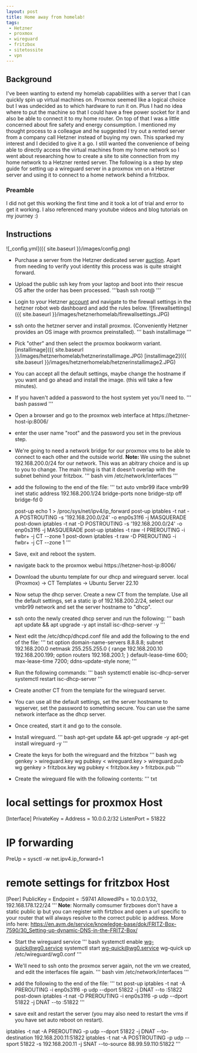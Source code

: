 ```yaml
---
layout: post
title: Home away from homelab!
tags: 
 - Hetzner
 - proxmox
 - wireguard
 - fritzbox
 - sitetossite
 - vpn
---
```


## Background
I've been wanting to extend my homelab capabilities with a server that I can quickly spin up virtual machines on. Proxmox seemed like a logical choice but I was undecided as to which hardware to run it on. Plus I had no idea where to put the machine so that I could have a free power socket for it and also be able to connect it to my home router.
On top of that I was a little concerned about fire safety and energy consumption. I mentioned my thought process to a colleague and he suggested I try out a rented server from a company call Hetzner instead of buying my own.
This sparked my interest and I decided to give it a go. I still wanted the convenience of being able to directly access the virtual machines from my home network so I went about researching how to create a site to site connection from my home network to a Hetzner rented server.
The following is a step by step guide for setting up a wireguard server in a proxmox vm on a Hetzner server and using it to connect to a home network behind a fritzbox.

### Preamble
I did not get this working the first time and it took a lot of trial and error to get it working. I also referenced many youtube videos and blog tutorials on my journey :)

## Instructions
![_config.yml]({{ site.baseurl }}/images/config.png)

- Purchase a server from the Hetzner dedicated server [auction](https://www.hetzner.com/sb/). Apart from needing to verify yout identity this process was is quite straight forward. 
- Upload the public ssh key from your laptop and boot into their rescue OS after the order has been processed.
'''bash
ssh root@<hetzner server public ip>
'''
- Login to your Hetzner [account](https://accounts.hetzner.com/login) and navigate to the firewall settings in the hetzner robot web dashboard and add the rules below.
![firewallsettings]({{ site.baseurl }}/images/hetznerhomelab/firewallsettings.JPG)
- ssh onto the hetzner server and install proxmox. (Conveniently Hetzner provides an OS image with proxmox preinstalled).
''' bash
installimage
'''
- Pick "other" and then select the proxmox bookworm variant.
[installimage]({{ site.baseurl }}/images/hetznerhomelab/hetznerinstallimage.JPG)
[installimage2]({{ site.baseurl }}/images/hetznerhomelab/hetznerinstallimage2.JPG)
- You can accept all the default settings, maybe change the hostname if you want and go ahead and install the image. (this will take a few minutes).
- If you haven't added a password to the host system yet you'll need to. 
''' bash
passwd
'''
- Open a browser and go to the proxmox web interface at https://hetzner-host-ip:8006/
- enter the user name "root" and the password you set in the previous step.
- We're going to need a network bridge for our proxmox vms to be able to connect to each other and the outside world.
**Note:** We using the subnet 192.168.200.0/24 for our network. This was an abitrary choice and is up to you to change. The main thing is that it doesn't overlap with the subnet behind your fritzbox. 
''' bash
vim /etc/network/interfaces
'''
- add the following to the end of the file:
''' txt
auto vmbr99
iface vmbr99 inet static
        address 192.168.200.1/24
        bridge-ports none
        bridge-stp off
        bridge-fd 0

    post-up   echo 1 > /proc/sys/net/ipv4/ip_forward
    post-up   iptables -t nat -A POSTROUTING -s '192.168.200.0/24' -o enp0s31f6 -j MASQUERADE
    post-down iptables -t nat -D POSTROUTING -s '192.168.200.0/24' -o enp0s31f6 -j MASQUERADE
    post-up   iptables -t raw -I PREROUTING -i fwbr+ -j CT --zone 1
    post-down iptables -t raw -D PREROUTING -i fwbr+ -j CT --zone 1
'''
- Save, exit and reboot the system.
- navigate back to the proxmox webui https://hetzner-host-ip:8006/
- Download the ubuntu template for our dhcp and wireguard server. local (Proxmox) -> CT Templates -> Ubuntu Server 22.10

- Now setup the dhcp server. Create a new CT from the template. Use all the default settings, set a static ip of 192.168.200.2/24, select our vmbr99 network and set the server hostname to "dhcp".

- ssh onto the newly created dhcp server and run the following:
''' bash
    apt update && apt upgrade -y
    apt install isc-dhcp-server -y
'''

- Next edit the /etc/dhcp/dhcpd.conf file and add the following to the end of the file:
''' txt
option domain-name-servers 8.8.8.8;
subnet 192.168.200.0 netmask 255.255.255.0 {
  range 192.168.200.10 192.168.200.199;
  option routers 192.168.200.1;
}
default-lease-time 600;
max-lease-time 7200;
ddns-update-style none;
'''

- Run the following commands: 
''' bash
systemctl enable isc-dhcp-server
systemctl restart isc-dhcp-server
'''

- Create another CT from the template for the wireguard server. 
- You can use all the default settings, set the server hostname to wgserver, set the password to something secure. You can use the same network interface as the dhcp server.
- Once created, start it and go to the console.
- Install wireguard.
''' bash
apt-get update && apt-get upgrade -y
apt-get install wireguard -y
'''
- Create the keys for both the wireguard and the fritzbox
''' bash
wg genkey > wireguard.key
wg pubkey < wireguard.key > wireguard.pub
wg genkey > fritzbox.key
wg pubkey < fritzbox.key > fritzbox.pub
'''
- Create the wireguard file with the following contents:
''' txt
# local settings for proxmox Host
[Interface]
PrivateKey = <the key in wireguard.key>
Address = 10.0.0.2/32
ListenPort = 51822

# IP forwarding
PreUp = sysctl -w net.ipv4.ip_forward=1

# remote settings for fritzbox Host
[Peer]
PublicKey = <the key in fritzbox.pub>
Endpoint = <fritzbox ip>:59741
AllowedIPs = 10.0.0.1/32, 192.168.178.122/24
'''
**Note**: Normally comsumer firzboxes don't have a static public ip but you can register with firtzbox and open a url specific to your router that will always resolve to the correct public ip address. More info here: https://en.avm.de/service/knowledge-base/dok/FRITZ-Box-7590/30_Setting-up-dynamic-DNS-in-the-FRITZ-Box/
- Start the wireguard service
''' bash
systemctl enable wg-quick@wg0.service
systemctl start wg-quick@wg0.service
wg-quick up /etc/wireguard/wg0.conf
'''
- We'll need to ssh onto the proxmox server again, not the vm we created, and edit the interfaces file again.
''' bash
vim /etc/network/interfaces
'''
- add the following to the end of the file:
''' txt
    post-up iptables -t nat -A PREROUTING -i enp0s31f6 -p udp --dport 51822 -j DNAT --to <wireguard vm ip>:51822
    post-down iptables -t nat -D PREROUTING -i enp0s31f6 -p udp --dport 51822 -j DNAT --to <Hetzner IP>:51822
'''

- save exit and restart the server (you may also need to restart the vms if you have set auto reboot on restart).

iptables -t nat -A PREROUTING -p udp --dport 51822 -j DNAT --to-destination 192.168.200.11:51822
iptables -t nat -A POSTROUTING -p udp --sport 51822 -s 192.168.200.11 -j SNAT --to-source 88.99.59.110:51822
'''

 